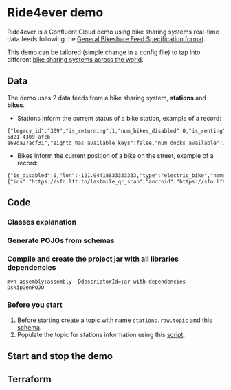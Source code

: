 # Ride4ever demo 

Ride4ever is a Confluent Cloud demo using bike sharing systems real-time data feeds following the [General Bikeshare Feed Specification format](https://github.com/MobilityData/gbfs).

This demo can be tailored (simple change in a config file) to tap into different [bike sharing systems across the world](https://github.com/NABSA/gbfs/blob/master/systems.csv). 

## Data 

The demo uses 2 data feeds from a bike sharing system, **stations** and **bikes**.

* Stations inform the current status of a bike station, example of a record:  
```
{"legacy_id":"309","is_returning":1,"num_bikes_disabled":0,"is_renting":1,"num_bikes_available":8,"is_installed":1,"station_status":"active","num_docks_disabled":0,"last_reported":1651445609,"station_id":"5c17e1c8-5d21-4309-afcb-e69da27acf31","eightd_has_available_keys":false,"num_docks_available":15,"num_ebikes_available":0}
```
* Bikes inform the current position of a bike on the street, example of a record:
```
{"is_disabled":0,"lon":-121.94418833333333,"type":"electric_bike","name":"057b404a7646a98aba39312342eea5b7","rental_uris":{"ios":"https://sfo.lft.to/lastmile_qr_scan","android":"https://sfo.lft.to/lastmile_qr_scan"},"bike_id":"057b404a7646a98aba39312342eea5b7","lat":37.327099,"is_reserved":0}
```

## Code

### Classes explanation

### Generate POJOs from schemas

### Compile and create the project jar with all libraries dependencies
```
mvn assembly:assembly -DdescriptorId=jar-with-dependencies -DskipGenPOJO
```

### Before you start
1. Before starting create a topic with name `stations.raw.topic` and this [schema](src/schemas/station_information_single.json).
2. Populate the topic for stations information using this [script](src/main/scripts/load-station-region-info.sh).

## Start and stop the demo


## Terraform

